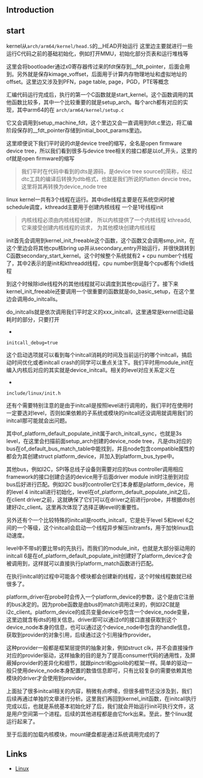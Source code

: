 ## Introduction









## start

kernel从`arch/arm64/kernel/head.S`的__HEAD开始运行 这里边主要就进行一些运行C代码之前的基础初始化，例如打开MMU，初始化部分页表和运行堆栈等

这里会将bootloader通过x0寄存器传过来的fdt保存到__fdt_pointer，后面会用到。另外就是保存kimage_voffset，后面用于计算内存物理地址和虚拟地址的offset。这里边又涉及到PFN，page table, page，PGD，PTE等概念

汇编代码运行完成后，执行的第一个C函数就是start_kernel。这个函数调用的其他函数比较多，其中一个比较重要的就是setup_arch。每个arch都有对应的实现，其中arm64的在 `arch/arm64/kernel/setup.c`



它又会调用到setup_machine_fdt，这个里边又会一直调用到fdt.c里边，将汇编阶段保存的__fdt_pointer存储到initial_boot_params里边。

这里顺便说下我们平时说的dt是device tree的缩写，全名是open firmware device tree，所以我们看到很多与device tree相关的接口都是以of_开头，这里的of就是open firmware的缩写

> 我们平时在代码中看到的dts是源码，是device tree source的简称，经过dtc工具的编译后转换为dtb格式，也就是我们所说的flatten devcie tree。这里将其再转换为device_node tree

linux kernel一共有3个线程在运行。其中idle线程主要是在系统空闲时被schedule调度，kthreadd主要用于创建内核线程 一个是1号线程init

> 内核线程必须由内核线程创建， 所以内核提供了一个内核线程 kthreadd, 它来接受创建内核线程的诮求， 为其他模块创建内核线程

init首先会调用到kernel_init_freeable这个函数，这个函数又会调用smp_init，在这个里边会将其他cpu核bring up并从secondary_entry开始运行，并很快跳转到C函数secondary_start_kernel。这个时候整个系统就有2 + cpu number个线程了，其中2表示的是init和kthreadd线程，cpu number则是每个cpu都有个idle线程



到这个时候除idle线程外的其他线程就可以调度到其他cpu运行了。接下来kernel_init_freeable还要调用一个很重要的函数就是do_basic_setup，在这个里边会调用do_initcalls。

do_initcalls就是依次调用我们平时定义的xxx_initcall，这里通常是kernel启动最耗时的部分，只要打开

- 

```
initcall_debug=true
```



这个启动选项就可以看到每个initcall消耗的时间及当前运行的哪个initcall，搞启动时间优化或者initcall crash的同学可以重点关注下。我们平时用module_init在编入内核后对应的其实就是device_initcall。相关的level对应关系定义在

- 

```
include/linux/init.h
```



还有个需要特别注意的是由于initcall是按照level进行调用的，我们平时在使用时一定要选对level，否则如果依赖的子系统或模块的initcall还没调用就调用我们的initcall那可能就会出问题。

其中of_platform_default_populate_init属于arch_initcall_sync，也就是3s level，在这里会扫描前面setup_arch创建的device_node tree，凡是dts对应的bus在of_default_bus_match_table中能找到，并且node包含compatible属性的都会为其创建struct platform_device，并加入到platform_bus_type中。

其他bus，例如I2C，SPI等总线子设备则需要对应的bus controller调用相应framework的接口创建合适的device用于后面driver module init时注册到对应bus后好进行匹配。例如I2C bus的controller它们本身都是platform_device，用的level 4 initcall进行初始化，level在of_platform_default_populate_init之后，在client driver之前，这就确保了它们可以在driver之前进行probe，并根据dts创建好i2c_client。这里再次体现了选择正确level的重要性。

另外还有个一个比较特殊的initcall是rootfs_initcall，它是处于level 5和level 6之间的一个等级，这个initcall会启动一个线程异步解压initramfs，用于加快linux启动速度。

level中不带s的要比带s的先执行。而我们的module_init，也就是大部分驱动用的initcall 6是在of_platform_default_populate_init创建好了platform_device才会被调用到，这样就可以直接执行platform_match函数进行匹配。

在执行initcall的过程中可能各个模块都会创建新的线程，这个时候线程数就已经很多了。

platform_driver在probe时会传入一个platform_device的参数，这个是由它注册的bus决定的。因为probe函数是由bus的match调用过来的，例如I2C就是i2c_client。platform_device的成员变量device中包含一个device_node变量，这里边就含有dts的相关信息。driver即可以通过of的接口直接获取到这个device_node本身的信息，也可以通过这个device_node中包含的handle信息，获取到provider的对象引用，后续通过这个引用操作provider。

这种provider一般都是框架层提供的抽象对象，例如struct clk，并不会直接操作对应的provider驱动，这样抽象的目的是为了提高consumer代码的通用性，及屏蔽掉provider的差异化和细节，就跟pinctrl和gpiolib的框架一样。简单的驱动一般只使用device_node本身配置的数值信息即可，只有比较复杂的需要依赖其他模块的driver才会使用到provider。

上面扯了很多initcall相关的内容，稍微有点啰嗦，但很多细节还没涉及到，我们后续再通过单独的文章进行分析。这里我们再回到kernel_init函数，在initcall执行完成以后，也就是系统基本初始化好了后，我们就会开始运行init可执行文件，这是用户空间第一个进程。后续的其他进程都是由它fork出来。至此，整个linux就运行起来了。

至于后面的加载内核模块，mount硬盘都是通过系统调用完成的了





## Links

- [Linux](/docs/CS/OS/Linux/Linux.md)